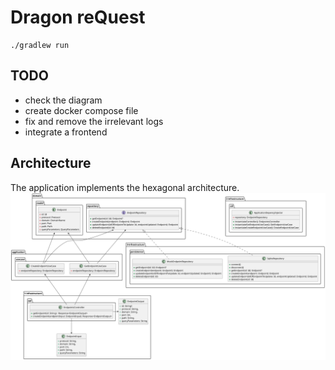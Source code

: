 # Dragon reQuest

```shell script
./gradlew run
```

## TODO

- check the diagram
- create docker compose file
- fix and remove the irrelevant logs
- integrate a frontend

## Architecture

The application implements the hexagonal architecture.
<img src="./doc/hexagonal-architecture.svg">
